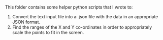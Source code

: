 This folder contains some helper python scripts that I wrote to:

1. Convert the text input file into a .json file with the data in an appropriate JSON format.
2. Find the ranges of the X and Y co-ordinates in order to appropriately scale the points to fit in the screen.